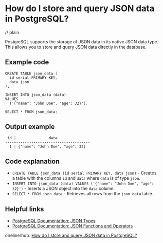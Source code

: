 # How do I store and query JSON data in PostgreSQL?
// plain

PostgreSQL supports the storage of JSON data in its native JSON data type. This allows you to store and query JSON data directly in the database.

## Example code

```
CREATE TABLE json_data (
  id serial PRIMARY KEY,
  data json
);

INSERT INTO json_data (data)
VALUES
  ('{"name": "John Doe", "age": 32}');

SELECT * FROM json_data;
```

## Output example

```
 id |               data
----+----------------------------------
  1 | {"name": "John Doe", "age": 32}
```

## Code explanation

- `CREATE TABLE json_data (id serial PRIMARY KEY, data json)` - Creates a table with the columns `id` and `data` where `data` is of type `json`.
- `INSERT INTO json_data (data) VALUES ('{"name": "John Doe", "age": 32}')` - Inserts a JSON object into the `data` column.
- `SELECT * FROM json_data` - Retrieves all rows from the `json_data` table.

## Helpful links
- [PostgreSQL Documentation: JSON Types](https://www.postgresql.org/docs/9.5/datatype-json.html)
- [PostgreSQL Documentation: JSON Functions and Operators](https://www.postgresql.org/docs/9.5/functions-json.html)

onelinerhub: [How do I store and query JSON data in PostgreSQL?](https://onelinerhub.com/postgresql/how-do-i-store-and-query-json-data-in-postgresql)